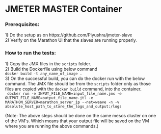 # JMETER MASTER Container

<h3>Prerequisites:</h3>
<p>
1) Do the setup as on https://github.com/Piyushra/jmeter-slave </br>
2) Verify on the Marathon UI that the slaves are running properly. 
</p>

<h3> How to run the tests:</h3>
<p>
1) Copy the JMX files in the <code>scripts</code> folder.</br>
2) Build the Dockerfile using below command</br>
<code>docker build -t any_name_of_image .</code></br>
3) On the successful build, you can do the docker run with the below command. The JMX file should be from the <code>scripts</code> folder only as those files are copied with the <code>docker build</code> command, into the container. </br>
   <code> docker run -e INPUT_FILE_NAME=input_file_name.jmx -e OUTPUT_FILE_NAME=output_file_name.jtl -e MARATHON_SERVER=marathon_server_ip --net=weave -n -v absolute_host_path_to_store_the_logs_and_output:/logs <image-name>
   </code></br>
   (Note: The above steps should be done on the same mesos cluster on one of the VM's. Which means that your output file will be saved on the VM where you are running the above commands.)
</p>

